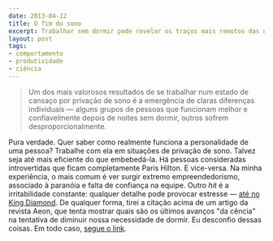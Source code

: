```yaml
---
date: 2013-04-12
title: O fim do sono
excerpt: Trabalhar sem dormir pode revelar os traços mais remotos das nossas personalidades
layout: post
tags: 
- comportamento
- produtividade
- ciência
---
```



> Um dos mais valorosos resultados de se trabalhar num estado de cansaço por privação de sono é a emergência de claras diferenças individuais — alguns grupos de pessoas que funcionam melhor e confiavelmente depois de noites sem dormir, outros sofrem desproporcionalmente.

Pura verdade. Quer saber como realmente funciona a personalidade de uma pessoa? Trabalhe com ela em situações de privação de sono. Talvez seja até mais eficiente do que embebedá-la. Há pessoas consideradas introvertidas que ficam completamente Paris Hilton. E vice-versa. Na minha experiência, o mais comum é ver surgir extremo empreendedorismo, associado à paranóia e falta de confiança na equipe. Outro *hit* é a irritabilidade constante: qualquer detalhe pode provocar estresse — [até no King Diamond](http://www.youtube.com/watch?v=U-yYG00Nr8I). De qualquer forma, tirei a citação acima de um artigo da revista Aeon, que tenta mostrar quais são os últimos avanços "da cência" na tentativa de diminuir nossa necessidade de dormir. Eu desconfio dessas coisas. Em todo caso, [segue o link](http://www.aeonmagazine.com/being-human/jessa-gamble-life-without-sleep/?utm_source=Aeon+newsletter&utm_campaign=129d30b573-Weekly_5_April&utm_medium=email).